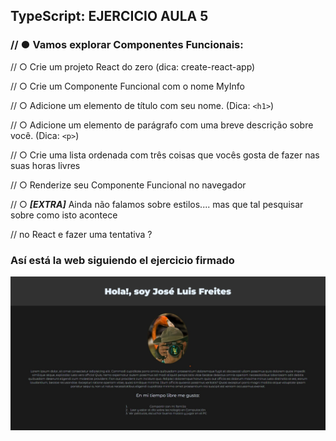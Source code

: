 ## TypeScript: EJERCICIO AULA 5

### // ● Vamos explorar Componentes Funcionais:

// ○ Crie um projeto React do zero (dica: create-react-app)

// ○ Crie um Componente Funcional com o nome MyInfo

// ○ Adicione um elemento de título com seu nome. (Dica: `<h1>`)

// ○ Adicione um elemento de parágrafo com uma breve descrição sobre você. (Dica: `<p>`)

// ○ Crie uma lista ordenada com três coisas que vocês gosta de fazer nas suas horas livres

// ○ Renderize seu Componente Funcional no navegador

// ○ **_[EXTRA]_** Ainda não falamos sobre estilos.... mas que tal pesquisar sobre como isto acontece

// no React e fazer uma tentativa ?

### Así está la web siguiendo el ejercicio firmado

![enter image description here](https://github.com/JLbr2022/react-ejercicio-aula-05/blob/master/src/components/images/imageWeb.jpg?raw=true)

